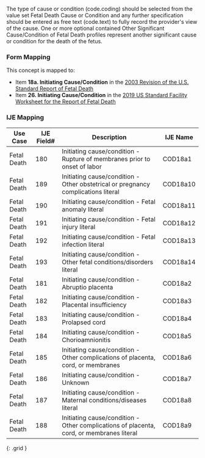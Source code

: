 The type of cause or condition (code.coding) should be selected from the value set Fetal Death Cause or Condition and any further specification should be entered as free text (code.text) to fully record the provider's view of the cause. One or more optional contained Other Significant Cause/Condition of Fetal Death profiles represent another significant cause or condition for the death of the fetus.

### Form Mapping
This concept is mapped to:
 * Item **18a. Initiating Cause/Condition** in the [2003 Revision of the U.S. Standard Report of Fetal Death](https://www.cdc.gov/nchs/data/dvs/FDEATH11-03finalACC.pdf)
 * Item **26. Initiating Cause/Condition** in the [2019 US Standard Facility Worksheet for the Report of Fetal Death](https://www.cdc.gov/nchs/data/dvs/fetal-death-facility-worksheet-2019-508.pdf)

### IJE Mapping

| **Use Case** | **IJE Field#** | **Description** | **IJE Name** |
| ------------ | -------------- | --------------- | ------------ |
| Fetal Death | 180 | Initiating cause/condition - Rupture of membranes prior to onset of labor | COD18a1 |
| Fetal Death | 189 | Initiating cause/condition - Other obstetrical or pregnancy complications literal | COD18a10 |
| Fetal Death | 190 | Initiating cause/condition - Fetal anomaly literal | COD18a11 |
| Fetal Death | 191 | Initiating cause/condition - Fetal injury literal | COD18a12 |
| Fetal Death | 192 | Initiating cause/condition - Fetal infection literal | COD18a13 |
| Fetal Death | 193 | Initiating cause/condition - Other fetal conditions/disorders literal | COD18a14 |
| Fetal Death | 181 | Initiating cause/condition - Abruptio placenta | COD18a2 |
| Fetal Death | 182 | Initiating cause/condition - Placental insufficiency | COD18a3 |
| Fetal Death | 183 | Initiating cause/condition - Prolapsed cord | COD18a4 |
| Fetal Death | 184 | Initiating cause/condition - Chorioamnionitis | COD18a5 |
| Fetal Death | 185 | Initiating cause/condition - Other complications of placenta, cord, or membranes | COD18a6 |
| Fetal Death | 186 | Initiating cause/condition - Unknown | COD18a7 |
| Fetal Death | 187 | Initiating cause/condition - Maternal conditions/diseases literal | COD18a8 |
| Fetal Death | 188 | Initiating cause/condition - Other complications of placenta, cord, or membranes literal | COD18a9 |
{: .grid }

